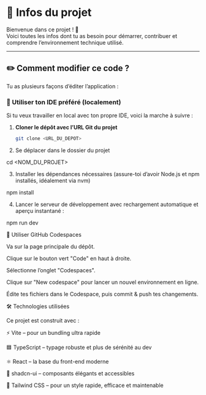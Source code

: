 # 📌 Infos du projet

Bienvenue dans ce projet ! 🚀  
Voici toutes les infos dont tu as besoin pour démarrer, contribuer et comprendre l’environnement technique utilisé.

---

## ✏️ Comment modifier ce code ?

Tu as plusieurs façons d’éditer l’application :

### 🔹 Utiliser ton IDE préféré (localement)

Si tu veux travailler en local avec ton propre IDE, voici la marche à suivre :

1. **Cloner le dépôt avec l’URL Git du projet**  
   ```bash
   git clone <URL_DU_DEPOT>
   
2. Se déplacer dans le dossier du projet

cd <NOM_DU_PROJET>

3. Installer les dépendances nécessaires
(assure-toi d’avoir Node.js et npm installés, idéalement via nvm)

npm install

4. Lancer le serveur de développement avec rechargement automatique et aperçu instantané :

npm run dev

🔹 Utiliser GitHub Codespaces

Va sur la page principale du dépôt.

Clique sur le bouton vert "Code" en haut à droite.

Sélectionne l’onglet "Codespaces".

Clique sur "New codespace" pour lancer un nouvel environnement en ligne.

Édite tes fichiers dans le Codespace, puis commit & push tes changements.

🛠️ Technologies utilisées

Ce projet est construit avec :

⚡ Vite – pour un bundling ultra rapide

🟦 TypeScript – typage robuste et plus de sérénité au dev

⚛️ React – la base du front-end moderne

🎨 shadcn-ui – composants élégants et accessibles

💅 Tailwind CSS – pour un style rapide, efficace et maintenable

